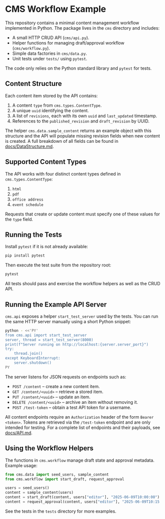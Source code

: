 # CMS Workflow Example

This repository contains a minimal content management workflow implemented in Python. The package lives in the `cms` directory and includes:

- A small HTTP CRUD API (`cms/api.py`).
- Helper functions for managing draft/approval workflow (`cms/workflow.py`).
- Simple data factories in `cms/data.py`.
- Unit tests under `tests/` using `pytest`.

The code only relies on the Python standard library and `pytest` for tests.

## Content Structure

Each content item stored by the API contains:

1. A content `type` from `cms.types.ContentType`.
2. A unique `uuid` identifying the content.
3. A list of `revisions`, each with its own `uuid` and `last_updated` timestamp.
4. References to the `published_revision` and `draft_revision` by UUID.

The helper `cms.data.sample_content` returns an example object with this
structure and the API will populate missing revision fields when new content is
created. A full breakdown of all fields can be found in
[docs/DataStructure.md](docs/DataStructure.md).

## Supported Content Types

The API works with four distinct content types defined in `cms.types.ContentType`:

1. `html`
2. `pdf`
3. `office address`
4. `event schedule`

Requests that create or update content must specify one of these values for the
`type` field.

## Running the Tests

Install `pytest` if it is not already available:

```bash
pip install pytest
```

Then execute the test suite from the repository root:

```bash
pytest
```

All tests should pass and exercise the workflow helpers as well as the CRUD API.

## Running the Example API Server

`cms.api` exposes a helper `start_test_server` used by the tests. You can run the same HTTP server manually using a short Python snippet:

```bash
python - <<'PY'
from cms.api import start_test_server
server, thread = start_test_server(8000)
print(f"Server running on http://localhost:{server.server_port}")
try:
    thread.join()
except KeyboardInterrupt:
    server.shutdown()
PY
```

The server listens for JSON requests on endpoints such as:

- `POST /content` – create a new content item.
- `GET /content/<uuid>` – retrieve a stored item.
- `PUT /content/<uuid>` – update an item.
- `DELETE /content/<uuid>` – archive an item without removing it.
- `POST /test-token` – obtain a test API token for a username.

All content endpoints require an `Authorization` header of the form `Bearer <token>`.
Tokens are retrieved via the `/test-token` endpoint and are only intended for testing.
For a complete list of endpoints and their payloads, see [docs/API.md](docs/API.md).

## Using the Workflow Helpers

The functions in `cms.workflow` manage draft state and approval metadata. Example usage:

```python
from cms.data import seed_users, sample_content
from cms.workflow import start_draft, request_approval

users = seed_users()
content = sample_content(users)
content = start_draft(content, users["editor"], "2025-06-09T10:00:00")
content = request_approval(content, users["editor"], "2025-06-09T10:15:00")
```

See the tests in the `tests` directory for more examples.
